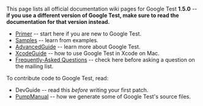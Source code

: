 This page lists all official documentation wiki pages for Google Test **1.5.0** -- **if you use a different version of Google Test, make sure to read the documentation for that version instead.**

  * [Primer](V1_5_Primer.md) -- start here if you are new to Google Test.
  * [Samples](Samples.md) -- learn from examples.
  * [AdvancedGuide](V1_5_AdvancedGuide.md) -- learn more about Google Test.
  * [XcodeGuide](V1_5_XcodeGuide.md) -- how to use Google Test in Xcode on Mac.
  * [Frequently-Asked Questions](V1_5_FAQ.md) -- check here before asking a question on the mailing list.

To contribute code to Google Test, read:

  * DevGuide -- read this _before_ writing your first patch.
  * [PumpManual](V1_5_PumpManual.md) -- how we generate some of Google Test's source files.